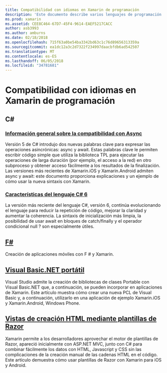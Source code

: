 ```yaml
---
title: Compatibilidad con idiomas en Xamarin de programación
description: 'Este documento describe varios lenguajes de programación compatibles con Xamarin. Se trata de C#, F #, Visual Basic.NET portátil y plantillas de Razor.'
ms.prod: xamarin
ms.assetid: CEE8C464-67D7-45F4-9614-EAEF5217CACC
author: asb3993
ms.author: amburns
ms.date: 02/18/2018
ms.openlocfilehash: 715f63a0be54ba3342bd63c1c76d89656313359a
ms.sourcegitcommit: ea1dc12a3c2d7322f234997daacbfdb6ad542507
ms.translationtype: MT
ms.contentlocale: es-ES
ms.lasthandoff: 06/05/2018
ms.locfileid: "34781681"
---
```

# <a name="programming-language-support-in-xamarin"></a>Compatibilidad con idiomas en Xamarin de programación

## <a name="c"></a>C# 

###  <a name="async-support-overviewcross-platformplatformasyncmd"></a>[Información general sobre la compatibilidad con Async](~/cross-platform/platform/async.md)

Versión 5 de C# introdujo dos nuevas palabras clave para expresar las operaciones asincrónicas: async y await. Estas palabras clave le permiten escribir código simple que utiliza la biblioteca TPL para ejecutar las operaciones de larga duración (por ejemplo, el acceso a la red) en otro subproceso y obtener acceso fácilmente a los resultados de la finalización. Las versiones más recientes de Xamarin.iOS y Xamarin.Android admiten async y await: este documento proporciona explicaciones y un ejemplo de cómo usar la nueva sintaxis con Xamarin.

### <a name="c-6-language-featurescross-platformplatformcsharp-sixmd"></a>[Características del lenguaje C# 6](~/cross-platform/platform/csharp-six.md)

La versión más reciente del lenguaje C#, versión 6, continúa evolucionando el lenguaje para reducir la repetición de código, mejorar la claridad y aumentar la coherencia. La sintaxis de inicialización más limpia, la posibilidad de usar await en bloques de catch/finally y el operador condicional null ? son especialmente útiles.

## <a name="ffsharpindexmd"></a>[F#](fsharp/index.md)

Creación de aplicaciones móviles con F # y Xamarin.

##  <a name="portable-visual-basicnetcross-platformplatformvisual-basicindexmd"></a>[Visual Basic.NET portátil](~/cross-platform/platform/visual-basic/index.md)

Visual Studio admite la creación de bibliotecas de clases Portable con Visual Basic.NET que, a continuación, se pueden incorporar en aplicaciones de Xamarin. Este artículo muestra cómo crear una nueva PCL de Visual Basic y, a continuación, utilizarlo en una aplicación de ejemplo Xamarin.iOS y Xamarin.Android, Windows Phone.

##  <a name="building-html-views-using-razor-templatescross-platformplatformrazor-html-templatesindexmd"></a>[Vistas de creación HTML mediante plantillas de Razor](~/cross-platform/platform/razor-html-templates/index.md)

Xamarin permite a los desarrolladores aprovechar el motor de plantillas de Razor, apareció inicialmente con ASP.NET MVC, junto con C# para combinar fácilmente los datos con HTML, Javascript y CSS sin las complicaciones de la creación manual de las cadenas HTML en el código.
Este artículo demuestra cómo usar plantillas de Razor con Xamarin para iOS y Android.
